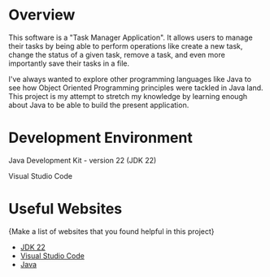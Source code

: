 # Overview

This software is a "Task Manager Application". It allows users to manage their tasks by being able to perform operations like create a new task, change the status of a given task, remove a task, and even more importantly save their tasks in a file.

I've always wanted to explore other programming languages like Java to see how Object Oriented Programming principles were tackled in Java land. This project is my attempt to stretch my knowledge by learning enough about Java to be able to build the present application.

# Development Environment

Java Development Kit - version 22 (JDK 22)

Visual Studio Code

# Useful Websites

{Make a list of websites that you found helpful in this project}
* [JDK 22](https://jdk.java.net/22/)
* [Visual Studio Code](https://code.visualstudio.com/docs/?dv=win)
* [Java](https://dev.java/learn/)